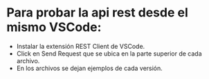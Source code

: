 # Para probar la api rest desde el mismo VSCode:
* Instalar la extensión REST Client de VSCode.
* Click en Send Request que se ubica en la parte superior de cada archivo.
* En los archivos se dejan ejemplos de cada versión.